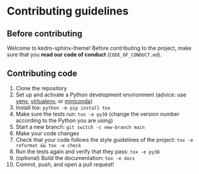 # Contributing guidelines

## Before contributing

Welcome to kedro-sphinx-theme! Before contributing to the project,
make sure that you **read our code of conduct** (`CODE_OF_CONDUCT.md`).

## Contributing code

1. Clone the repository
2. Set up and activate a Python development environment
   (advice: use [venv](https://docs.python.org/3/library/venv.html),
   [virtualenv](https://virtualenv.pypa.io/), or [miniconda](https://docs.conda.io/en/latest/miniconda.html))
3. Install tox: `python -m pip install tox`
4. Make sure the tests run: `tox -e py38`
   (change the version number according to the Python you are using)
5. Start a new branch: `git switch -c new-branch main`
6. Make your code changes
7. Check that your code follows the style guidelines of the project: `tox -e reformat && tox -e check`
8. Run the tests again and verify that they pass: `tox -e py38`
9. (optional) Build the documentation: `tox -e docs`
10. Commit, push, and open a pull request!
